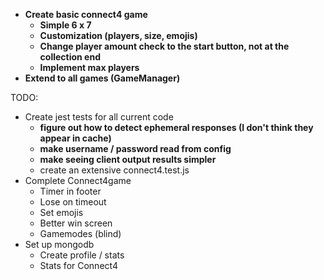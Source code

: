 
- **Create basic connect4 game**
    - **Simple 6 x 7** 
    - **Customization (players, size, emojis)**
    - **Change player amount check to the start button, not at the collection end**
    - **Implement max players**
- **Extend to all games (GameManager)**

TODO:

- Create jest tests for all current code
    - **figure out how to detect ephemeral responses (I don't think they appear in cache)**
    - **make username / password read from config**
    - **make seeing client output results simpler**
    - create an extensive connect4.test.js
- Complete Connect4game
    - Timer in footer
    - Lose on timeout
    - Set emojis
    - Better win screen
    - Gamemodes (blind)
- Set up mongodb
    - Create profile / stats
    - Stats for Connect4